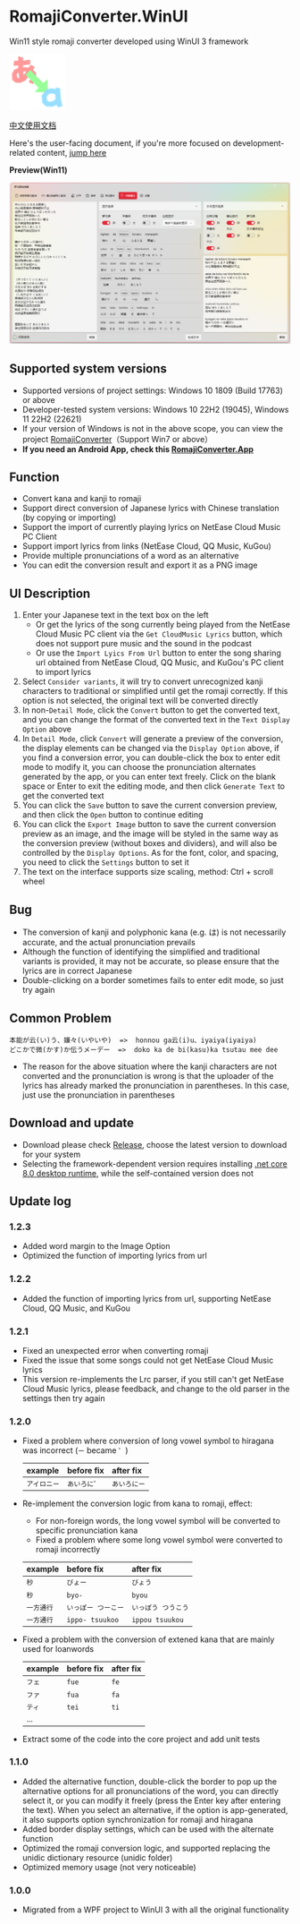 # RomajiConverter.WinUI

Win11 style romaji converter developed using WinUI 3 framework

![](/doc/icon.png)

[中文使用文档](https://github.com/xyh20180101/RomajiConverter.WinUI/blob/main/README.md)

Here's the user-facing document, if you're more focused on development-related content, [jump here](https://github.com/xyh20180101/RomajiConverter.WinUI/blob/main/doc/README-dev-en.md)

**Preview(Win11)**

![](/doc/preview.png)

## Supported system versions
- Supported versions of project settings: Windows 10 1809 (Build 17763) or above
- Developer-tested system versions: Windows 10 22H2 (19045), Windows 11 22H2 (22621)
- If your version of Windows is not in the above scope, you can view the project [RomajiConverter](https://github.com/xyh20180101/RomajiConverter)（Support Win7 or above）
- **If you need an Android App, check this [RomajiConverter.App](https://github.com/xyh20180101/RomajiConverter.App)**

## Function
- Convert kana and kanji to romaji
- Support direct conversion of Japanese lyrics with Chinese translation (by copying or importing)
- Support the import of currently playing lyrics on NetEase Cloud Music PC Client
- Support import lyrics from links (NetEase Cloud, QQ Music, KuGou)
- Provide multiple pronunciations of a word as an alternative
- You can edit the conversion result and export it as a PNG image

## UI Description
1. Enter your Japanese text in the text box on the left
    - Or get the lyrics of the song currently being played from the NetEase Cloud Music PC client via the `Get CloudMusic Lyrics` button, which does not support pure music and the sound in the podcast
    - Or use the `Import Lyics From Url` button to enter the song sharing url obtained from NetEase Cloud, QQ Music, and KuGou's PC client to import lyrics
2. Select `Consider variants`, it will try to convert unrecognized kanji characters to traditional or simplified until get the romaji correctly. If this option is not selected, the original text will be converted directly
3. In non-`Detail Mode`, click the `Convert` button to get the converted text, and you can change the format of the converted text in the `Text Display Option` above
4. In `Detail Mode`, click `Convert` will generate a preview of the conversion, the display elements can be changed via the `Display Option` above, if you find a conversion error, you can double-click the box to enter edit mode to modify it, you can choose the pronunciation alternates generated by the app, or you can enter text freely. Click on the blank space or Enter to exit the editing mode, and then click `Generate Text` to get the converted text
5. You can click the `Save` button to save the current conversion preview, and then click the `Open` button to continue editing
6. You can click the `Export Image` button to save the current conversion preview as an image, and the image will be styled in the same way as the conversion preview (without boxes and dividers), and will also be controlled by the `Display Options`. As for the font, color, and spacing, you need to click the `Settings` button to set it
7. The text on the interface supports size scaling, method: Ctrl + scroll wheel

## Bug
- The conversion of kanji and polyphonic kana (e.g. は) is not necessarily accurate, and the actual pronunciation prevails
- Although the function of identifying the simplified and traditional variants is provided, it may not be accurate, so please ensure that the lyrics are in correct Japanese
- Double-clicking on a border sometimes fails to enter edit mode, so just try again

## Common Problem
```
本能が云(い)う、嫌々(いやいや)  =>  honnou ga云(i)u、iyaiya(iyaiya)
どこかで微(かす)か伝うメーデー  =>  doko ka de bi(kasu)ka tsutau mee dee
```
- The reason for the above situation where the kanji characters are not converted and the pronunciation is wrong is that the uploader of the lyrics has already marked the pronunciation in parentheses. In this case, just use the pronunciation in parentheses

## Download and update
- Download please check [Release](https://github.com/xyh20180101/RomajiConverter.WinUI/releases), choose the latest version to download for your system
- Selecting the framework-dependent version requires installing [.net core 8.0 desktop runtime](https://dotnet.microsoft.com/en-us/download/dotnet/8.0), while the self-contained version does not

## Update log

### 1.2.3
- Added word margin to the Image Option
- Optimized the function of importing lyrics from url

### 1.2.2
- Added the function of importing lyrics from url, supporting NetEase Cloud, QQ Music, and KuGou

### 1.2.1
- Fixed an unexpected error when converting romaji
- Fixed the issue that some songs could not get NetEase Cloud Music lyrics
- This version re-implements the Lrc parser, if you still can't get NetEase Cloud Music lyrics, please feedback, and change to the old parser in the settings then try again

### 1.2.0
- Fixed a problem where conversion of long vowel symbol to hiragana was incorrect (`ー` became `゜`)

    | example | before fix | after fix |
    | - | - | - |
    | `アイロニー` | `あいろに゜` | `あいろにー` |

- Re-implement the conversion logic from kana to romaji, effect:

    - For non-foreign words, the long vowel symbol will be converted to specific pronunciation kana
    - Fixed a problem where some long vowel symbol were converted to romaji incorrectly

    | example | before fix | after fix |
    | - | - | - |
    | `秒` | `びょー` | `びょう` |
    | `秒` | `byo-` | `byou` |
    | `一方通行` | `いっぽー つーこー` | `いっぽう つうこう` |
    | `一方通行` | `ippo- tsuukoo` | `ippou tsuukou` |

- Fixed a problem with the conversion of extened kana that are mainly used for loanwords

    | example | before fix | after fix |
    | - | - | - |
    | `フェ` | `fue` | `fe` |
    | `ファ` | `fua` | `fa` |
    | `ティ` | `tei` | `ti` |
    | ... |

- Extract some of the code into the core project and add unit tests

### 1.1.0
- Added the alternative function, double-click the border to pop up the alternative options for all pronunciations of the word, you can directly select it, or you can modify it freely (press the Enter key after entering the text). When you select an alternative, if the option is app-generated, it also supports option synchronization for romaji and hiragana
- Added border display settings, which can be used with the alternate function
- Optimized the romaji conversion logic, and supported replacing the unidic dictionary resource (unidic folder)
- Optimized memory usage (not very noticeable)

### 1.0.0
- Migrated from a WPF project to WinUI 3 with all the original functionality